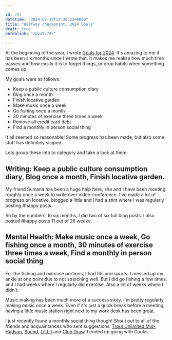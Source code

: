 ```yaml
---

id: 747
datetime: "2024-07-18T12:38:23+0000"
title: "Halfway checkpoint, 2024 Goals"
draft: true
permalink: "/post/747"

---
```


At the beginning of the year, I wrote [Goals for 2024](https://writing.natwelch.com/post/731). It's amazing to me it has been six months since I wrote that. It makes me realize how much time passes and how easily it is to forget things, or drop habits when something comes up.

My goals were as follows:

- Keep a public culture consumption diary
- Blog once a month
- Finish locative garden
- Make music once a week
- Go fishing once a month
- 30 minutes of exercise three times a week
- Remove all credit card debt
- Find a monthly in person social thing

It all seemed so reasonable! Some progress has been made, but also some stuff has definitely slipped.

Lets group these into to category and take a look at them:

## Writing: Keep a public culture consumption diary, Blog once a month, Finish locative garden.

My friend Sumana has been a huge help here, she and I have been meeting roughly once a week to write over video-conference. I've made a lot of progress on locative, blogged a little and I had a stint where I was regularly posting #happy posts.

So by the numbers: In six months, I did two of six full blog posts. I also posted #happy posts 11 out of 26 weeks.

## Mental Health: Make music once a week, Go fishing once a month, 30 minutes of exercise three times a week, Find a monthly in person social thing

For the fishing and exercise portions, I had fits and spurts. I messed up my ankle at one point due to not stretching well. But I did go fishing a few times, and I had weeks where I regularly did exercise. Also a lot of weeks where I didn't.

Music making has been much more of a success story. I'm pretty regularly making music once a week. Even if it's just a quick break before a meeting, having a little music station right next to my work desk has been great.

I just recently found a monthly social thing though! Shout out to all of the friends and acquaintances who sent suggestions: [Trout Unlimited Mid-Hudson](https://www.midhudsontroutunlimited.org/), [Sound](https://luckdragon.space/event/sound.html), [Lit Lit](https://donnaminkowitz.com/lit-lit/) and [Club Draw](https://soyrosendale.com/event/club-draw-session-25/). I ended up going with Gunks.
